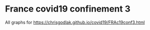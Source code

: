 # France covid19 confinement 3

All graphs for https://chrisgodlak.github.io/covid19/FRAc19conf3.html
